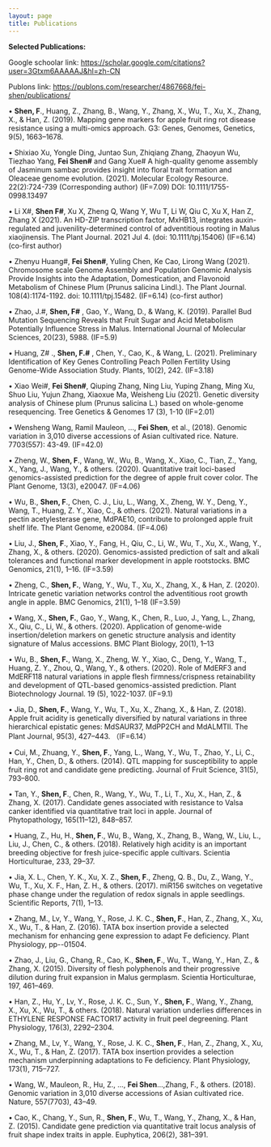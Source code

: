 ```yaml
---
layout: page
title: Publications
---
```


**Selected Publications:**      

Google schoolar link: https://scholar.google.com/citations?user=3Gtxm6AAAAAJ&hl=zh-CN  

Publons link: https://publons.com/researcher/4867668/fei-shen/publications/


•	**Shen, F**., Huang, Z., Zhang, B., Wang, Y., Zhang, X., Wu, T., Xu, X., Zhang, X., & Han, Z. (2019). Mapping gene markers for apple fruit ring rot disease resistance using a multi-omics approach. G3: Genes, Genomes, Genetics, 9(5), 1663–1678.

•	Shixiao Xu, Yongle Ding, Juntao Sun, Zhiqiang Zhang, Zhaoyun Wu, Tiezhao Yang, **Fei Shen#** and Gang Xue# A high-quality genome assembly of Jasminum sambac provides insight into floral trait formation and Oleaceae genome evolution. (2021). Molecular Ecology Resource. 22(2):724-739 (Corresponding author) (IF=7.09) DOI: 10.1111/1755-0998.13497 

•	Li X#, **Shen F#**, Xu X, Zheng Q, Wang Y, Wu T, Li W, Qiu C, Xu X, Han Z, Zhang X (2021). An HD-ZIP transcription factor, MxHB13, integrates auxin-regulated and juvenility-determined control of adventitious rooting in Malus xiaojinensis. The Plant Journal. 2021 Jul 4. (doi: 10.1111/tpj.15406) (IF=6.14) (co-first author)

•	Zhenyu Huang#, **Fei Shen#**, Yuling Chen, Ke Cao, Lirong Wang (2021). Chromosome scale Genome Assembly and Population Genomic Analysis Provide Insights into the Adaptation, Domestication, and Flavonoid Metabolism of Chinese Plum (Prunus salicina Lindl.). The Plant Journal. 108(4):1174-1192. doi: 10.1111/tpj.15482. (IF=6.14) (co-first author)

•	Zhao, J.#, **Shen, F#** , Gao, Y., Wang, D., & Wang, K. (2019). Parallel Bud Mutation Sequencing Reveals that Fruit Sugar and Acid Metabolism Potentially Influence Stress in Malus. International Journal of Molecular Sciences, 20(23), 5988. (IF=5.9)

•	Huang, Z# ., **Shen, F.#** , Chen, Y., Cao, K., & Wang, L. (2021). Preliminary Identification of Key Genes Controlling Peach Pollen Fertility Using Genome-Wide Association Study. Plants, 10(2), 242. (IF=3.18)

•	Xiao Wei#, **Fei Shen#**, Qiuping Zhang, Ning Liu, Yuping Zhang, Ming Xu, Shuo Liu, Yujun Zhang, Xiaoxue Ma, Weisheng Liu (2021). Genetic diversity analysis of Chinese plum (Prunus salicina L.) based on whole-genome resequencing. Tree Genetics & Genomes 17 (3), 1-10 (IF=2.01)

•	Wensheng Wang, Ramil Mauleon, …, **Fei Shen**, et al., (2018). Genomic variation in 3,010 diverse accessions of Asian cultivated rice. Nature. 7703(557): 43-49. (IF=42.0)

•	Zheng, W., **Shen, F**., Wang, W., Wu, B., Wang, X., Xiao, C., Tian, Z., Yang, X., Yang, J., Wang, Y., & others. (2020). Quantitative trait loci-based genomics-assisted prediction for the 
degree of apple fruit cover color. The Plant Genome, 13(3), e20047. (IF=4.06)

•	Wu, B., **Shen, F**., Chen, C. J., Liu, L., Wang, X., Zheng, W. Y., Deng, Y., Wang, T., Huang, Z. Y., Xiao, C., & others. (2021). Natural variations in a pectin acetylesterase gene, MdPAE10, contribute to prolonged apple fruit shelf life. The Plant Genome, e20084. (IF=4.06)

•	Liu, J., **Shen, F**., Xiao, Y., Fang, H., Qiu, C., Li, W., Wu, T., Xu, X., Wang, Y., Zhang, X., & others. (2020). Genomics-assisted prediction of salt and alkali tolerances and functional marker development in apple rootstocks. BMC Genomics, 21(1), 1–16. (IF=3.59)

•	Zheng, C., **Shen, F.**, Wang, Y., Wu, T., Xu, X., Zhang, X., & Han, Z. (2020). Intricate genetic variation networks control the adventitious root growth angle in apple. BMC Genomics, 21(1), 1–18 (IF=3.59)

•	Wang, X., **Shen, F.**, Gao, Y., Wang, K., Chen, R., Luo, J., Yang, L., Zhang, X., Qiu, C., Li, W., & others. (2020). Application of genome-wide insertion/deletion markers on genetic structure analysis and identity signature of Malus accessions. BMC Plant Biology, 20(1), 1–13 

•	Wu, B., **Shen, F.**, Wang, X., Zheng, W. Y., Xiao, C., Deng, Y., Wang, T., Huang, Z. Y., Zhou, Q., Wang, Y., & others. (2020). Role of MdERF3 and MdERF118 natural variations in apple flesh firmness/crispness retainability and development of QTL-based genomics-assisted prediction. Plant Biotechnology Journal. 19 (5), 1022-1037. (IF=9.1)

•	Jia, D., **Shen, F.**, Wang, Y., Wu, T., Xu, X., Zhang, X., & Han, Z. (2018). Apple fruit acidity is 
genetically diversified by natural variations in three hierarchical epistatic genes: MdSAUR37, MdPP2CH and MdALMTII. The Plant Journal, 95(3), 427–443. （IF=6.14）

•	Cui, M., Zhuang, Y., **Shen, F**., Yang, L., Wang, Y., Wu, T., Zhao, Y., Li, C., Han, Y., Chen, D., & others. (2014). QTL mapping for susceptibility to apple fruit ring rot and candidate gene predicting. Journal of Fruit Science, 31(5), 793–800.

•	Tan, Y., **Shen, F**., Chen, R., Wang, Y., Wu, T., Li, T., Xu, X., Han, Z., & Zhang, X. (2017). Candidate genes associated with resistance to Valsa canker identified via quantitative trait loci in apple. Journal of Phytopathology, 165(11–12), 848–857.


•	Huang, Z., Hu, H., **Shen, F**., Wu, B., Wang, X., Zhang, B., Wang, W., Liu, L., Liu, J., Chen, C., & others. (2018). Relatively high acidity is an important breeding objective for fresh juice-specific apple cultivars. Scientia Horticulturae, 233, 29–37.

•	Jia, X. L., Chen, Y. K., Xu, X. Z., **Shen, F**., Zheng, Q. B., Du, Z., Wang, Y., Wu, T., Xu, X. F., Han, Z. H., & others. (2017). miR156 switches on vegetative phase change under the regulation of redox signals in apple seedlings. Scientific Reports, 7(1), 1–13.

•	Zhang, M., Lv, Y., Wang, Y., Rose, J. K. C., **Shen, F**., Han, Z., Zhang, X., Xu, X., Wu, T., & Han, Z. (2016). TATA box insertion provide a selected mechanism for enhancing gene expression to adapt Fe deficiency. Plant Physiology, pp--01504.

•	Zhao, J., Liu, G., Chang, R., Cao, K., **Shen, F**., Wu, T., Wang, Y., Han, Z., & Zhang, X. (2015). Diversity of flesh polyphenols and their progressive dilution during fruit expansion in Malus germplasm. Scientia Horticulturae, 197, 461–469.

•	Han, Z., Hu, Y., Lv, Y., Rose, J. K. C., Sun, Y., **Shen, F**., Wang, Y., Zhang, X., Xu, X., Wu, T., & others. (2018). Natural variation underlies differences in ETHYLENE RESPONSE FACTOR17 activity in fruit peel degreening. Plant Physiology, 176(3), 2292–2304.

•	Zhang, M., Lv, Y., Wang, Y., Rose, J. K. C., **Shen, F**., Han, Z., Zhang, X., Xu, X., Wu, T., & Han, Z. (2017). TATA box insertion provides a selection mechanism underpinning adaptations to Fe deficiency. Plant Physiology, 173(1), 715–727.

•	Wang, W., Mauleon, R., Hu, Z., ..., **Fei Shen**...,Zhang, F., & others. (2018). Genomic variation in 3,010 diverse accessions of Asian 
cultivated rice. Nature, 557(7703), 43–49.

•	Cao, K., Chang, Y., Sun, R., **Shen, F**., Wu, T., Wang, Y., Zhang, X., & Han, Z. (2015). Candidate gene prediction via quantitative trait locus analysis of fruit shape index traits in apple. Euphytica, 206(2), 381–391.
